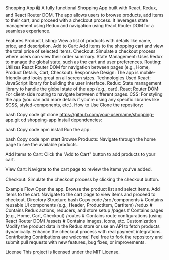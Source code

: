 Shopping App 🛍️
A fully functional Shopping App built with React, Redux, and React Router DOM. The app allows users to browse products, add items to their cart, and proceed with a checkout process. It leverages state management using Redux and navigation using React Router DOM for a seamless experience.

Features
Product Listing: View a list of products with details like name, price, and description.
Add to Cart: Add items to the shopping cart and view the total price of selected items.
Checkout: Simulate a checkout process where users can view their order summary.
State Management: Uses Redux to manage the global state, such as the cart and user preferences.
Routing: Utilizes React Router DOM for navigation between pages (e.g., Home, Product Details, Cart, Checkout).
Responsive Design: The app is mobile-friendly and looks great on all screen sizes.
Technologies Used
React: JavaScript library for building the user interface.
Redux: State management library to handle the global state of the app (e.g., cart).
React Router DOM: For client-side routing to navigate between different pages.
CSS: For styling the app (you can add more details if you're using any specific libraries like SCSS, styled-components, etc.).
How to Use
Clone the repository:

bash
Copy code
git clone https://github.com/your-username/shopping-app.git
cd shopping-app
Install dependencies:

bash
Copy code
npm install
Run the app:

bash
Copy code
npm start
Browse Products: Navigate through the home page to see the available products.

Add Items to Cart: Click the "Add to Cart" button to add products to your cart.

View Cart: Navigate to the cart page to review the items you’ve added.

Checkout: Simulate the checkout process by clicking the checkout button.

Example Flow
Open the app.
Browse the product list and select items.
Add items to the cart.
Navigate to the cart page to view items and proceed to checkout.
Directory Structure
bash
Copy code
/src
  /components     # Contains reusable UI components (e.g., Header, ProductItem, CartItem)
  /redux          # Contains Redux actions, reducers, and store setup
  /pages          # Contains pages (e.g., Home, Cart, Checkout)
  /routes         # Contains route configurations (using React Router DOM)
  /assets          # Contains images, icons, etc.
Customization
Modify the product data in the Redux store or use an API to fetch products dynamically.
Enhance the checkout process with real payment integrations.
Contributing
Contributions are welcome! Feel free to fork the repository and submit pull requests with new features, bug fixes, or improvements.

License
This project is licensed under the MIT License.
